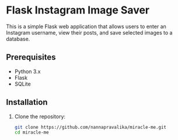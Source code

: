 # Flask Instagram Image Saver

This is a simple Flask web application that allows users to enter an Instagram username, view their posts, and save selected images to a database.

## Prerequisites

- Python 3.x
- Flask
- SQLite

## Installation

1. Clone the repository:

   ```bash
   git clone https://github.com/nannapravalika/miracle-me.git
   cd miracle-me
